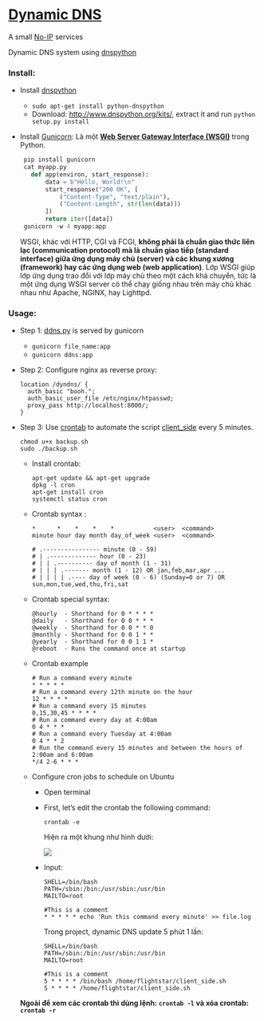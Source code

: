 # [Dynamic DNS](https://en.wikipedia.org/wiki/Dynamic_DNS)
A small [No-IP](https://en.wikipedia.org/wiki/No-IP) services

Dynamic DNS system using [dnspython](http://www.dnspython.org/)

### Install: 
+ Install [dnspython](http://www.dnspython.org/)
  + `sudo apt-get install python-dnspython` 
  + Download: http://www.dnspython.org/kits/, extract it and run `python setup.py install`
+ Install [Gunicorn](https://gunicorn.org/): Là một **[Web Server Gateway Interface (WSGI)](https://en.wikipedia.org/wiki/Web_Server_Gateway_Interface)** trong Python. 
 
   ```py
    pip install gunicorn
    cat myapp.py
      def app(environ, start_response):
          data = b"Hello, World!\n"
          start_response("200 OK", [
              ("Content-Type", "text/plain"),
              ("Content-Length", str(len(data)))
          ])
          return iter([data])
    gunicorn -w 4 myapp:app
    ```

  WSGI, khác với HTTP, CGI và FCGI, **không phải là chuẩn giao thức liên lạc (communication protocol) mà là chuẩn giao tiếp (standard interface) giữa ứng dụng máy chủ (server) và các khung xương (framework) hay các ứng dụng web (web application)**. Lớp WSGI giúp lớp ứng dụng trao đổi với lớp máy chủ theo một cách khả chuyển, tức là một ứng dụng WSGI server có thể chạy giống nhau trên máy chủ khác nhau như Apache, NGINX, hay Lighttpd.
### Usage:
+ Step 1: [ddns.py](/ddns.py) is served by gunicorn
  + `gunicorn file_name:app`
  + `gunicorn ddns:app`
+ Step 2: Configure nginx as reverse proxy:
  
  ```
  location /dyndns/ {
    auth_basic "booh.";
    auth_basic_user_file /etc/nginx/htpasswd;
    proxy_pass http://localhost:8000/;
  }
  ```
+ Step 3: Use [crontab](https://en.wikipedia.org/wiki/Cron) to automate the script [client_side](/client_side.sh) every 5 minutes.

  ```
  chmod u+x backup.sh
  sudo ./backup.sh
  ```
  
  + Install crontab: 
  
    ```
    apt-get update && apt-get upgrade
    dpkg -l cron
    apt-get install cron
    systemctl status cron
    ```
  
  + Crontab syntax : 
  
    ```
    *      *    *    *    *           <user>  <command>
    minute hour day month day_of_week <user>  <command>
    
    # .---------------- minute (0 - 59)
    # | .------------- hour (0 - 23)
    # | | .---------- day of month (1 - 31)
    # | | | .------- month (1 - 12) OR jan,feb,mar,apr ...
    # | | | | .---- day of week (0 - 6) (Sunday=0 or 7) OR sun,mon,tue,wed,thu,fri,sat

    ```
  + Crontab special syntax:
    
    ```
    @hourly  - Shorthand for 0 * * * *
    @daily   - Shorthand for 0 0 * * *
    @weekly  - Shorthand for 0 0 * * 0
    @monthly - Shorthand for 0 0 1 * *
    @yearly  - Shorthand for 0 0 1 1 *
    @reboot  - Runs the command once at startup
    ```
    
  + Crontab example
    
    ```
    # Run a command every minute
    * * * * * 
    # Run a command every 12th minute on the hour
    12 * * * *
    # Run a command every 15 minutes
    0,15,30,45 * * * *
    # Run a command every day at 4:00am
    0 4 * * *
    # Run a command every Tuesday at 4:00am
    0 4 * * 2
    # Run the command every 15 minutes and between the hours of 2:00am and 6:00am
    */4 2-6 * * *

    ```
  + Configure cron jobs to schedule on Ubuntu
    + Open terminal 
    + First, let’s edit the crontab the following command:  
      
      ```
      crontab -e
      ```
      
      Hiện ra một khung như hình dưới:
      
      ![](https://lh3.googleusercontent.com/9o4Ldu3KpSWw8e6QiCjwZY9SrGE2CcPziWGU6mmB53cMXnBBi2qA7MTTBS8gXNS1tq3DQ9pGSAsFLl0PeHtZPzVctauqfqQg5AyFCh394BypQW4288hG4wy6NWEQCJYzEP4gK5mwbj0aWXemmftBRZfR-oRTbPX-tspIN6CWo7sTlp6scp76HQhbQcunoWkYx8gq5n6srx4nN-nT7Har8vfyWT7sQF15TtrzJXsv0EmY0Yw1P0T8Ge-vQneifLkSZPld3g53Byu05NgVquFSJ-yXvTCPxxdl-G92diB-ZqTFYmhMlNtmVdPEz3ytTj8FvdDdIFGu6wDvsZzQrXu60pi2vaNoQ-juHAkqXZ_QdoJbafxTTsKR00i34ATgMOKPui8BURznpZQOKMd00n3JW-CPACTQ16RhwrhBr_nnLEvw4x9EofMucngLqN7cUxdE3ppQl0zrHUDjTWaMeKOZceYUmtHrnoU6e1ofTC-7GhbF6PgksKZ1-cj0a1FXMnYOhs9zQDhM9BW1dUbI1C8epq0uo_kSVS_cCy3W2eUxR61I5p0C0CQ5Kt8tbgikuDaEabCzXwh_E7G1pW9_VXC4RiObY5LMajCjAOsx-5G-2yu6ZY3ifWDkHulKYA5etMLIAvUZ4TPtZ2YBz7xKWIqNQpRVSJCNV8M-jgZ7nYSMuKeb0Svy9gRIFg-wcY08TuJ61w3eE-LBrDE7YIFXHA=w565-h389-no)
    + Input:
      
      ```
      SHELL=/bin/bash
      PATH=/sbin:/bin:/usr/sbin:/usr/bin
      MAILTO=root
      
      #This is a comment
      * * * * * echo 'Run this command every minute' >> file.log
      ```
      
      Trong project, dynamic DNS update 5 phút 1 lần:
      
      ```
      SHELL=/bin/bash
      PATH=/sbin:/bin:/usr/sbin:/usr/bin
      MAILTO=root
      
      #This is a comment
      5 * * * * /bin/bash /home/flightstar/client_side.sh
      5 * * * * /home/flightstar/client_side.sh
      ```
      
  **Ngoài để xem các crontab thì dùng lệnh: `crontab -l` và xóa crontab: `crontab -r`**
